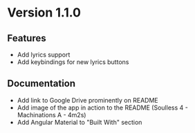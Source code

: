 
# Version 1.1.0

## Features
* Add lyrics support
* Add keybindings for new lyrics buttons

## Documentation
* Add link to Google Drive prominently on README 
* Add image of the app in action to the README (Soulless 4 - Machinations A - 4m2s)
* Add Angular Material to "Built With" section
